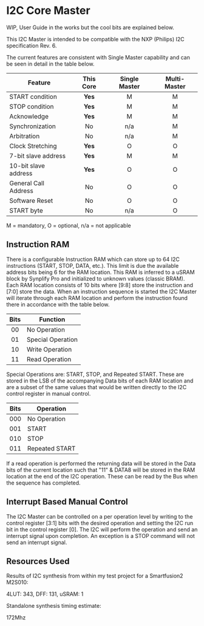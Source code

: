 # I2C Core Master

WIP, User Guide in the works but the cool bits are explained below.

This I2C Master is intended to be compatible with the NXP (Philips) I2C specification Rev. 6.

The current features are consistent with Single Master capability and can be seen in detail in the table below.

| Feature | This Core | Single Master | Multi-Master |
| --- | :---: | :---: | :---: |
| START condition | **Yes** | M | M |
| STOP condition | **Yes** | M | M |
| Acknowledge | **Yes** | M | M |
| Synchronization | No | n/a | M |
| Arbitration | No | n/a | M |
| Clock Stretching | **Yes** | O | O |
| 7-bit slave address | **Yes** | M | M |
| 10-bit slave address | **Yes** | O | O |
| General Call Address | No | O | O |
| Software Reset | No | O | O |
| START byte | No | n/a | O |

M = mandatory, O = optional, n/a = not applicable

## Instruction RAM

There is a configurable Instruction RAM which can store up to 64 I2C instructions (START, STOP, DATA, etc.). This limit is due the available address bits being 6 for the RAM location. This RAM is inferred to a uSRAM block by Synplify Pro and initialized to unknown values (classic BRAM). Each RAM location consists of 10 bits where [9:8] store the instruction and [7:0] store the data. When an instruction sequence is started the I2C Master will iterate through each RAM location and perform the instruction found there in accordance with the table below.

| Bits | Function |
| :---: | --- |
| 00 | No Operation |
| 01 | Special Operation |
| 10 | Write Operation |
| 11 | Read Operation |

Special Operations are: START, STOP, and Repeated START.
These are stored in the LSB of the accompanying Data bits of each RAM location and are a subset of the same values that would be written directly to the I2C control register in manual control.

| Bits | Operation |
| :---: | --- |
| 000 | No Operation |
| 001 | START |
| 010 | STOP |
| 011 | Repeated START |

If a read operation is performed the returning data will be stored in the Data bits of the current location such that "11" & DATA8 will be stored in the RAM location at the end of the I2C operation. These can be read by the Bus when the sequence has completed.

## Interrupt Based Manual Control

The I2C Master can be controlled on a per operation level by writing to the control register [3:1] bits with the desired operation and setting the I2C run bit in the control register [0]. The I2C will perform the operation and send an interrupt signal upon completion. An exception is a STOP command will not send an interrupt signal.


## Resources Used
Results of I2C synthesis from within my test project for a Smartfusion2 M2S010:

4LUT: 343, DFF: 131, uSRAM: 1

Standalone synthesis timing estimate:

172Mhz
